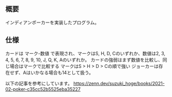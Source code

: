 ## 概要

インディアンポーカーを実装したプログラム。

## 仕様

カードは マーク-数値 で表現され、マークはS, H, D, Cのいずれか、数値は2, 3, 4, 5, 6, 7, 8, 9, 10, J, Q, K, Aのいずれか。
カードの強弱はまず数値を比較し、同じ場合はマークで比較する
マークはS > H > D > Cの順で強い
ジョーカーは存在せず、Aはいかなる場合も14として扱う。

以下の記事を参考にしています。
https://zenn.dev/suzuki_hoge/books/2021-02-poker-c35cc52b5525eba35227